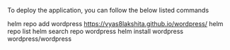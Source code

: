 To deploy the application, you can follow the below listed commands 

helm repo add wordpress https://vyas8lakshita.github.io/wordpress/
helm repo list
helm search repo wordpress
helm install wordpress wordpress/wordpress
